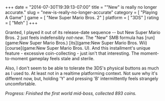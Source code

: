 +++
date = "2014-07-30T19:39:13-07:00"
title = "\"New\" is really no longer accurate."
slug = "new-is-really-no-longer-accurate"
category = [ "Playing A Game" ]
game = [ "New Super Mario Bros. 2" ]
platform = [ "3DS" ]
rating = [ "Meh" ]
+++

Granted, I played it out of its release-date sequence -- but New Super Mario Bros. 2 just feels indefensibly <i>not-new</i>.  The "New" SMB formula has [run](game:New Super Mario Bros.) [its](game:New Super Mario Bros. Wii) [course](game:New Super Mario Bros. U).  And this installment's unique feature - excessive coin-collecting - just isn't that interesting.  The moment-to-moment gameplay feels stale and sterile.

Also, I don't seem to be able to tolerate the 3DS's physical buttons as much as I used to.  At least not in a realtime platforming context.  Not sure why it's different now, but, holding 'Y' and pressing 'B' intermittently feels strangely uncomfortable.

<i>Progress: Finished the first world mid-boss, collected 893 coins.</i>
